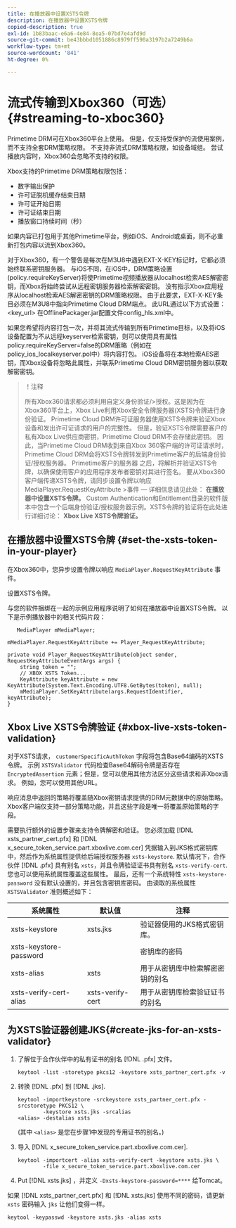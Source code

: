 ```yaml
---
title: 在播放器中设置XSTS令牌
description: 在播放器中设置XSTS令牌
copied-description: true
exl-id: 1b83baac-e6a6-4e84-8ea5-07bd7e4afd9d
source-git-commit: be43bbbd1051886c8979ff590a3197b2a7249b6a
workflow-type: tm+mt
source-wordcount: '841'
ht-degree: 0%

---
```


# 流式传输到Xbox360（可选） {#streaming-to-xboc360}

Primetime DRM可在Xbox360平台上使用。 但是，仅支持受保护的流使用案例，而不支持全套DRM策略权限。 不支持非流式DRM策略权限，如设备域组。 尝试播放内容时，Xbox360会忽略不支持的权限。

Xbox支持的Primetime DRM策略权限包括：
* 数字输出保护
* 许可证脱机缓存结束日期
* 许可证开始日期
* 许可证结束日期
* 播放窗口持续时间（秒）

如果内容已打包用于其他Primetime平台，例如iOS、Android或桌面，则不必重新打包内容以流到Xbox360。

对于Xbox360，有一个警告是每次在M3U8中遇到EXT-X-KEY标记时，它都必须始终联系密钥服务器。 与iOS不同，在iOS中，DRM策略设置(policy.requireKeyServer)将使Primetime视频播放器从localhost检索AES解密密钥，而Xbox将始终尝试从远程密钥服务器检索解密密钥。 没有指示Xbox应用程序从localhost检索AES解密密钥的DRM策略权限。 由于此要求，EXT-X-KEY条目必须在M3U8中指向Primetime Cloud DRM端点。 此URL通过以下方式设置： &lt;key_url> 在OfflinePackager.jar配置文件config_hls.xml中。

如果您希望将内容打包一次，并将其流式传输到所有Primetime目标，以及将iOS设备配置为不从远程keyserver检索密钥，则可以使用具有属性policy.requireKeyServer=false的DRM策略（例如在policy_ios_localkeyserver.pol中）将内容打包。 iOS设备将在本地检索AES密钥，而Xbox设备将忽略此属性，并联系Primetime Cloud DRM密钥服务器以获取解密密钥。

>！注释
>
>所有Xbox360请求都必须利用自定义身份验证/>授权。这是因为在Xbox360平台上，Xbox Live利用Xbox安全令牌服务器(XSTS)令牌进行身份验证。
>Primetime Cloud DRM许可证服务器使用XSTS令牌来验证Xbox设备和发出许可证请求的用户的完整性。 但是，验证XSTS令牌需要客户的私有Xbox Live供应商密钥，Primetime Cloud DRM不会存储此密钥。 因此，当Primetime Cloud DRM收到来自Xbox 360客户端的许可证请求时，Primetime Cloud DRM会将XSTS令牌转发到Primetime客户的后端身份验证/授权服务器。 Primetime客户的服务器
>之后，将解析并验证XSTS令牌，以确保使用客户的应用程序发布者密钥对其进行签名。
>要从Xbox360客户端传递XSTS令牌，请同步设置令牌以响应MediaPlayer.RequestKeyAttribute >事件 — 详细信息请见此处： **在播放器中设置XSTS令牌。** Custom Authentication和Entitlement目录的软件版本中包含一个后端身份验证/授权服务器示例。XSTS令牌的验证将在此处进行详细讨论： **Xbox Live XSTS令牌验证。**


## 在播放器中设置XSTS令牌 {#set-the-xsts-token-in-your-player}

在Xbox360中，您异步设置令牌以响应 `MediaPlayer.RequestKeyAttribute` 事件。

设置XSTS令牌。

与您的软件捆绑在一起的示例应用程序说明了如何在播放器中设置XSTS令牌。 以下是示例播放器中的相关代码片段：

```
   MediaPlayer mMediaPlayer;  
 
mMediaPlayer.RequestKeyAttribute += Player_RequestKeyAttribute;  
 
private void Player_RequestKeyAttribute(object sender, RequestKeyAttributeEventArgs args) {  
    string token = "";  
    // XBOX XSTS Token...  
    KeyAttribute keyAttribute = new KeyAttribute(System.Text.Encoding.UTF8.GetBytes(token), null);  
    mMediaPlayer.SetKeyAttribute(args.RequestIdentifier, keyAttribute);  
} 
```

## Xbox Live XSTS令牌验证 {#xbox-live-xsts-token-validation}

对于XSTS请求， `customerSpecificAuthToken` 字段将包含Base64编码的XSTS令牌。 示例 `XSTSValidator` 代码检查Base64解码令牌是否存在 `EncryptedAssertion` 元素；但是，您可以使用其他方法区分这些请求和非Xbox请求。 例如，您可以使用其他URL。

响应消息中返回的策略将覆盖随Xbox密钥请求提供的DRM元数据中的原始策略。 Xbox客户端仅支持一部分策略功能，并且这些字段是唯一将覆盖原始策略的字段。

需要执行额外的设置步骤来支持令牌解密和验证。 您必须加载 [!DNL xsts_partner_cert.pfx] 和 [!DNL x_secure_token_service.part.xboxlive.com.cer] 凭据输入到JKS格式密钥库中，然后作为系统属性提供给后端授权服务器 `xsts-keystore`. 默认情况下，合作伙伴 [!DNL .pfx] 具有别名 `xsts`，并且令牌验证证书具有别名 `xsts-verify-cert`. 您也可以使用系统属性覆盖这些属性。 最后，还有一个系统特性 `xsts-keystore-password` 没有默认设置的，并且包含密钥库密码。 由读取的系统属性 `XSTSValidator` 准则概述如下：

| 系统属性 | 默认值 | 注释 |
|---|---|---|
| xsts-keystore | xsts.jks | 验证器使用的JKS格式密钥库。 |
| xsts-keystore-password |  | 密钥库的密码 |
| xsts-alias | xsts | 用于从密钥库中检索解密密钥的别名 |
| xsts-verify-cert-alias | xsts-verify-cert | 用于从密钥库检索验证证书的别名 |

## 为XSTS验证器创建JKS{#create-jks-for-an-xsts-validator}

1. 了解位于合作伙伴中的私有证书的别名 [!DNL .pfx] 文件。

   ```
   keytool -list -storetype pkcs12 -keystore xsts_partner_cert.pfx -v 
   ```

1. 转换 [!DNL .pfx] 到 [!DNL .jks].

   ```
   keytool -importkeystore -srckeystore xsts_partner_cert.pfx -srcstoretype PKCS12 \  
           -keystore xsts.jks -srcalias  
   <alias> -destalias xsts
   ```

   (其中 `<alias>` 是您在步骤1中发现的专用证书的别名。)
1. 导入 [!DNL x_secure_token_service.part.xboxlive.com.cer].

   ```
   keytool -importcert -alias xsts-verify-cert -keystore xsts.jks \  
           -file x_secure_token_service.part.xboxlive.com.cer 
   ```

1. Put [!DNL xsts.jks] ，并定义 `-Dxsts-keystore-password=****` 给Tomcat。

如果 [!DNL xsts_partner_cert.pfx] 和 [!DNL xsts.jks] 使用不同的密码，请更新 `xsts` 密码输入 `jks` 让他们变得一样。

```
keytool -keypasswd -keystore xsts.jks -alias xsts 
```
